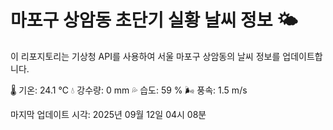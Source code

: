 
# 마포구 상암동 초단기 실황 날씨 정보 🌤️

이 리포지토리는 기상청 API를 사용하여 서울 마포구 상암동의 날씨 정보를 업데이트합니다. 

🌡️ 기온: 24.1 ℃
💧 강수량: 0 mm
💦 습도: 59 %
🌬️ 풍속: 1.5 m/s

마지막 업데이트 시각: 2025년 09월 12일 04시 08분    
